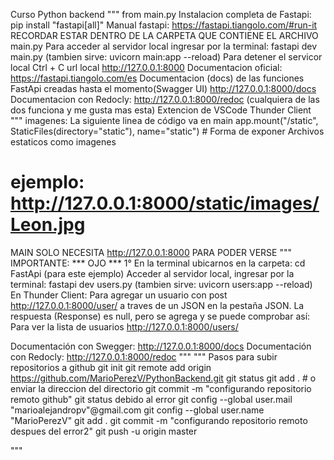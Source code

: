 Curso Python backend
"""
from main.py
Instalacion completa de Fastapi: pip install "fastapi[all]"
Manual fastapi: https://fastapi.tiangolo.com/#run-it
RECORDAR ESTAR DENTRO DE LA CARPETA QUE CONTIENE EL ARCHIVO main.py
Para acceder al servidor local ingresar por la terminal: fastapi dev main.py (tambien sirve: uvicorn main:app --reload)
Para detener el servicor local Ctrl + C
url local http://127.0.0.1:8000
Documentacion oficial: https://fastapi.tiangolo.com/es
Documentacion (docs) de las funciones FastApi creadas hasta el momento(Swagger UI) http://127.0.0.1:8000/docs
Documentacion con Redocly: http://127.0.0.1:8000/redoc (cualquiera de las dos funciona y me gusta mas esta)
Extencion de VSCode Thunder Client
"""
imagenes: La siguiente linea de código va en main
app.mount("/static", StaticFiles(directory="static"), name="static") # Forma de exponer Archivos estaticos como imagenes
# ejemplo: http://127.0.0.1:8000/static/images/Leon.jpg
MAIN SOLO NECESITA http://127.0.0.1:8000 PARA PODER VERSE
"""
IMPORTANTE: *** OJO ***
1° En la terminal ubicarnos en la carpeta: cd FastApi (para este ejemplo)
Acceder al servidor local, ingresar por la terminal: fastapi dev users.py (tambien sirve: uvicorn users:app --reload)
En Thunder Client: 
  Para agregar un usuario con post http://127.0.0.1:8000/user/ a traves de un JSON en la pestaña JSON.
    La respuesta (Response) es null, pero se agrega y se puede comprobar así:
  Para ver la lista de usuarios http://127.0.0.1:8000/users/
  
Documentación con Swegger: http://127.0.0.1:8000/docs
Documentación con Redocly: http://127.0.0.1:8000/redoc
"""
"""
Pasos para subir repositorios a github
git init
git remote add origin https://github.com/MarioPerezV/PythonBackend.git
git status
git add . # o enviar la direccion del directorio
git commit -m "configurando repositorio remoto github"
git status
  debido al error
  git config --global user.mail "marioalejandropv"@gmail.com
  git config --global user.name "MarioPerezV"
git add .
git commit -m "configurando repositorio remoto despues del error2"
git push -u origin master

"""